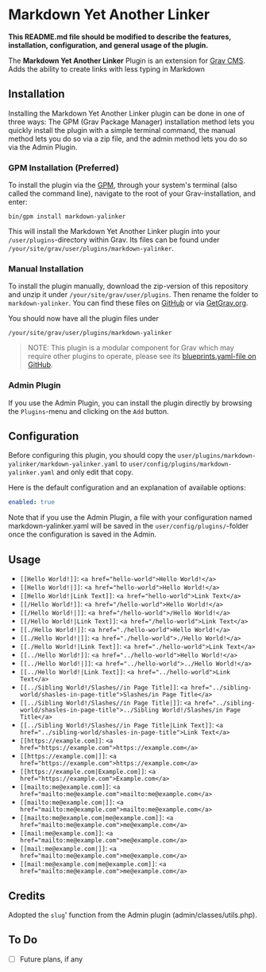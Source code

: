 # Markdown Yet Another Linker

**This README.md file should be modified to describe the features, installation, configuration, and general usage of the plugin.**

The **Markdown Yet Another Linker** Plugin is an extension for [Grav CMS](http://github.com/getgrav/grav). Adds the ability to create links with less typing in Markdown

## Installation

Installing the Markdown Yet Another Linker plugin can be done in one of three ways: The GPM (Grav Package Manager) installation method lets you quickly install the plugin with a simple terminal command, the manual method lets you do so via a zip file, and the admin method lets you do so via the Admin Plugin.

### GPM Installation (Preferred)

To install the plugin via the [GPM](http://learn.getgrav.org/advanced/grav-gpm), through your system's terminal (also called the command line), navigate to the root of your Grav-installation, and enter:

    bin/gpm install markdown-yalinker

This will install the Markdown Yet Another Linker plugin into your `/user/plugins`-directory within Grav. Its files can be found under `/your/site/grav/user/plugins/markdown-yalinker`.

### Manual Installation

To install the plugin manually, download the zip-version of this repository and unzip it under `/your/site/grav/user/plugins`. Then rename the folder to `markdown-yalinker`. You can find these files on [GitHub](https://github.com/HuidaeCho/grav-plugin-markdown-yalinker) or via [GetGrav.org](http://getgrav.org/downloads/plugins#extras).

You should now have all the plugin files under

    /your/site/grav/user/plugins/markdown-yalinker

> NOTE: This plugin is a modular component for Grav which may require other plugins to operate, please see its [blueprints.yaml-file on GitHub](https://github.com/HuidaeCho/grav-plugin-markdown-yalinker/blob/master/blueprints.yaml).

### Admin Plugin

If you use the Admin Plugin, you can install the plugin directly by browsing the `Plugins`-menu and clicking on the `Add` button.

## Configuration

Before configuring this plugin, you should copy the `user/plugins/markdown-yalinker/markdown-yalinker.yaml` to `user/config/plugins/markdown-yalinker.yaml` and only edit that copy.

Here is the default configuration and an explanation of available options:

```yaml
enabled: true
```

Note that if you use the Admin Plugin, a file with your configuration named markdown-yalinker.yaml will be saved in the `user/config/plugins/`-folder once the configuration is saved in the Admin.

## Usage

* `[[Hello World!]]`: `<a href="hello-world">Hello World!</a>`
* `[[Hello World!|]]`: `<a href="hello-world">Hello World!</a>`
* `[[Hello World!|Link Text]]`: `<a href="hello-world">Link Text</a>`
* `[[/Hello World!]]`: `<a href="/hello-world">Hello World!</a>`
* `[[/Hello World!|]]`: `<a href="/hello-world">/Hello World!</a>`
* `[[/Hello World!|Link Text]]`: `<a href="/hello-world">Link Text</a>`
* `[[./Hello World!]]`: `<a href="./hello-world">Hello World!</a>`
* `[[./Hello World!|]]`: `<a href="./hello-world">./Hello World!</a>`
* `[[./Hello World!|Link Text]]`: `<a href="./hello-world">Link Text</a>`
* `[[../Hello World!]]`: `<a href="../hello-world">Hello World!</a>`
* `[[../Hello World!|]]`: `<a href="../hello-world">../Hello World!</a>`
* `[[../Hello World!|Link Text]]`: `<a href="../hello-world">Link Text</a>`
* `[[../Sibling World!/Slashes//in Page Title]]`: `<a href="../sibling-world/shasles-in-page-title">Slashes/in Page Title</a>`
* `[[../Sibling World!/Slashes//in Page Title|]]`: `<a href="../sibling-world/shasles-in-page-title">../Sibling World!/Slashes/in Page Title</a>`
* `[[../Sibling World!/Slashes//in Page Title|Link Text]]`: `<a href="../sibling-world/shasles-in-page-title">Link Text</a>`
* `[[https://example.com]]`: `<a href="https://example.com">https://example.com</a>`
* `[[https://example.com|]]`: `<a href="https://example.com">https://example.com</a>`
* `[[https://example.com|Example.com]]`: `<a href="https://example.com">Example.com</a>`
* `[[mailto:me@example.com]]`: `<a href="mailto:me@example.com">mailto:me@example.com</a>`
* `[[mailto:me@example.com|]]`: `<a href="mailto:me@example.com">mailto:me@example.com</a>`
* `[[mailto:me@example.com|me@example.com]]`: `<a href="mailto:me@example.com">me@example.com</a>`
* `[[mail:me@example.com]]`: `<a href="mailto:me@example.com">me@example.com</a>`
* `[[mail:me@example.com|]]`: `<a href="mailto:me@example.com">me@example.com</a>`
* `[[mail:me@example.com|me@example.com]]`: `<a href="mailto:me@example.com">me@example.com</a>`

## Credits

Adopted the `slug`' function from the Admin plugin (admin/classes/utils.php).

## To Do

- [ ] Future plans, if any
